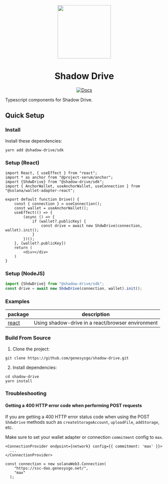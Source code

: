 <div align="center">
  <img height="170x" src="https://github.com/GenesysGo/shadow-drive/raw/main/assets/genesysgo.jpeg" />

  <h1>Shadow Drive</h1>
   <p>
    <a href="https://genesysgo.github.io/shadow-drive/"><img alt="Docs" src="https://img.shields.io/badge/docs-typedoc-blueviolet" /></a>
	</p>
</div>

Typescript components for Shadow Drive.

## Quick Setup

### Install

Install these dependencies:

```shell
yarn add @shadow-drive/sdk
```

### Setup (React)
```tsx
import React, { useEffect } from "react";
import * as anchor from "@project-serum/anchor";
import {ShdwDrive} from "@shadow-drive/sdk";
import { AnchorWallet, useAnchorWallet, useConnection } from "@solana/wallet-adapter-react";

export default function Drive() {
	const { connection } = useConnection();
	const wallet = useAnchorWallet();
	useEffect(() => {
		(async () => {
			if (wallet?.publicKey) {
				const drive = await new ShdwDrive(connection, wallet).init();
			}
		})();
	}, [wallet?.publicKey])
	return (
		<div></div>
	)
}
```

### Setup (NodeJS)
```js
import {ShdwDrive} from "@shadow-drive/sdk";
const drive = await new ShdwDrive(connection, wallet).init();

```

### Examples

| package                                                                                                               | description                                                                |
| --------------------------------------------------------------------------------------------------------------------- | -------------------------------------------------------------------------- |
| [react](https://github.com/GenesysGo/shadow-drive/tree/main/examples/web) | Using shadow-drive in a react/browser environment |

### Build From Source
1. Clone the project:
```shell
git clone https://github.com/genesysgo/shadow-drive.git
```

2. Install dependencies:
```shell
cd shadow-drive
yarn install
```

### Troubleshooting

#### Getting a 400 HTTP error code when performing POST requests

If you are getting a 400 HTTP error status code when using the POST `ShdwDrive` methods such as `createStorageAccount`, `uploadFile`, `addStorage`, etc.

Make sure to set your wallet adapter or connection <code>commitment</code> config to <code>max</code>.

```TSX
<ConnectionProvider endpoint={network} config={{ commitment: 'max' }}>
  ...
</ConnectionProvider>
```

```JS
const connection = new solanaWeb3.Connection(
    "https://ssc-dao.genesysgo.net/",
	"max"
  );
```
